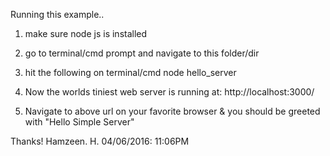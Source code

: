 Running this example..

1. make sure node js is installed
2. go to terminal/cmd prompt and navigate to this folder/dir
3. hit the following on terminal/cmd
  node hello_server

4. Now the worlds tiniest web server is running at:
  http://localhost:3000/

5. Navigate to above url on your favorite browser & you should be greeted with
  "Hello Simple Server"

Thanks! Hamzeen. H.
04/06/2016: 11:06PM
